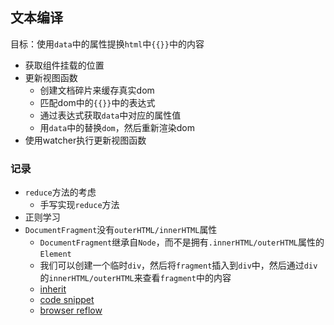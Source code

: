 ## 文本编译
目标：使用`data`中的属性提换`html`中`{{}}`中的内容

* 获取组件挂载的位置
* 更新视图函数
  * 创建文档碎片来缓存真实dom
  * 匹配dom中的`{{}}`中的表达式
  * 通过表达式获取`data`中对应的属性值
  * 用`data`中的替换`dom`，然后重新渲染dom
* 使用watcher执行更新视图函数

### 记录
* `reduce`方法的考虑
  * 手写实现`reduce`方法
* 正则学习
* `DocumentFragment`没有`outerHTML/innerHTML`属性
  * `DocumentFragment`继承自`Node`，而不是拥有`.innerHTML/outerHTML`属性的`Element`
  * 我们可以创建一个临时`div`，然后将`fragment`插入到`div`中，然后通过`div`的`innerHTML/outerHTML`来查看`fragment`中的内容
  * [inherit](https://stackoverflow.com/a/54806517)
  * [code snippet](https://gist.github.com/gleuch/2475825#file-gistfile1-js-L10-L15)
  * [browser reflow](https://developers.google.com/speed/docs/insights/browser-reflow)
